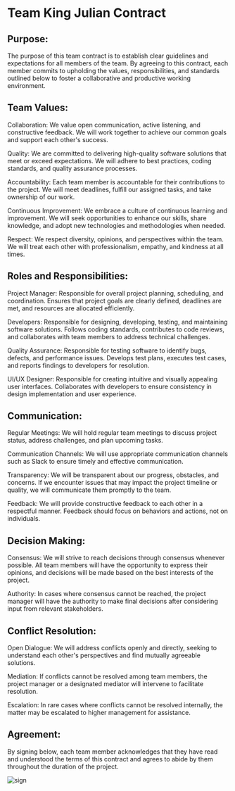 # Team King Julian Contract

## Purpose:
The purpose of this team contract is to establish clear guidelines and expectations for all members of the team. By agreeing to this contract, each member commits to upholding the values, responsibilities, and standards outlined below to foster a collaborative and productive working environment.

## Team Values:

Collaboration: We value open communication, active listening, and constructive feedback. We will work together to achieve our common goals and support each other's success.

Quality: We are committed to delivering high-quality software solutions that meet or exceed expectations. We will adhere to best practices, coding standards, and quality assurance processes.

Accountability: Each team member is accountable for their contributions to the project. We will meet deadlines, fulfill our assigned tasks, and take ownership of our work.

Continuous Improvement: We embrace a culture of continuous learning and improvement. We will seek opportunities to enhance our skills, share knowledge, and adopt new technologies and methodologies when needed.

Respect: We respect diversity, opinions, and perspectives within the team. We will treat each other with professionalism, empathy, and kindness at all times.

## Roles and Responsibilities:

Project Manager: Responsible for overall project planning, scheduling, and coordination. Ensures that project goals are clearly defined, deadlines are met, and resources are allocated efficiently.

Developers: Responsible for designing, developing, testing, and maintaining software solutions. Follows coding standards, contributes to code reviews, and collaborates with team members to address technical challenges.

Quality Assurance: Responsible for testing software to identify bugs, defects, and performance issues. Develops test plans, executes test cases, and reports findings to developers for resolution.

UI/UX Designer: Responsible for creating intuitive and visually appealing user interfaces. Collaborates with developers to ensure consistency in design implementation and user experience.

## Communication:

Regular Meetings: We will hold regular team meetings to discuss project status, address challenges, and plan upcoming tasks.

Communication Channels: We will use appropriate communication channels such as Slack to ensure timely and effective communication.

Transparency: We will be transparent about our progress, obstacles, and concerns. If we encounter issues that may impact the project timeline or quality, we will communicate them promptly to the team.

Feedback: We will provide constructive feedback to each other in a respectful manner. Feedback should focus on behaviors and actions, not on individuals.

## Decision Making:

Consensus: We will strive to reach decisions through consensus whenever possible. All team members will have the opportunity to express their opinions, and decisions will be made based on the best interests of the project.

Authority: In cases where consensus cannot be reached, the project manager will have the authority to make final decisions after considering input from relevant stakeholders.

## Conflict Resolution:

Open Dialogue: We will address conflicts openly and directly, seeking to understand each other's perspectives and find mutually agreeable solutions.

Mediation: If conflicts cannot be resolved among team members, the project manager or a designated mediator will intervene to facilitate resolution.

Escalation: In rare cases where conflicts cannot be resolved internally, the matter may be escalated to higher management for assistance.

## Agreement:
By signing below, each team member acknowledges that they have read and understood the terms of this contract and agrees to abide by them throughout the duration of the project.


![sign](https://github.com/cse110-sp24-group2/cse110-sp24-group2/assets/117800801/75e92a8d-e19e-495e-8418-c00bdbcaa202)
